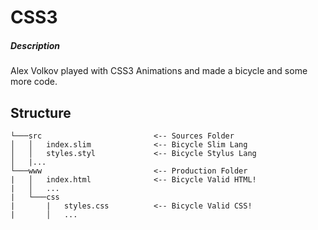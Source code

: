# CSS3

##### _Description_

Alex Volkov played with CSS3 Animations and made a bicycle and some more code.

## Structure

```
└───src                         <-- Sources Folder
│   │   index.slim              <-- Bicycle Slim Lang
│   │   styles.styl             <-- Bicycle Stylus Lang
│   |...
└───www                         <-- Production Folder
|   │   index.html              <-- Bicycle Valid HTML!
|   │   ...
|   └───css
|       |   styles.css          <-- Bicycle Valid CSS!
|       │   ...
```
